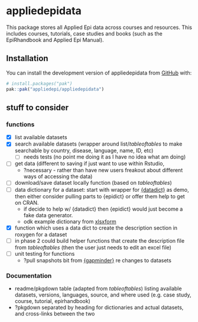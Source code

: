 
<!-- README.md is generated from README.Rmd. Please edit that file -->

# appliedepidata

<!-- badges: start -->
<!-- badges: end -->

This package stores all Applied Epi data across courses and resources.
This includes courses, tutorials, case studies and books (such as the
EpiRhandbook and Applied Epi Manual).

## Installation

You can install the development version of appliedepidata from
[GitHub](https://github.com/) with:

``` r
# install.packages("pak")
pak::pak("appliedepi/appliedepidata")
```

## stuff to consider

### functions

- [x] list available datasets  
- [x] search available datasets (wrapper around list/*tableoftables* to
  make searchable by country, disease, language, name, ID, etc)
  - [ ] needs tests (no point me doing it as I have no idea what am
    doing)
- [ ] get data (different to saving if just want to use within Rstudio,
  - ?necessary - rather than have new users freakout about different
    ways of accessing the data)
- [ ] download/save dataset locally function (based on *tableoftables*)
- [ ] data dictionary for a dataset: start with wrapper for
  [{datadict}](https://github.com/epicentre-msf/datadict) as demo, then
  either consider pulling parts to {epidict} or offer them help to get
  on CRAN.
  - if decide to help w/ {datadict} then {epidict} would just become a
    fake data generator.
  - odk example dictionary from
    [xlsxform](https://docs.getodk.org/xlsform/)
- [x] function which uses a data dict to create the description section
  in roxygen for a dataset
- [ ] in phase 2 could build helper functions that create the
  description file from *tableoftables* (then the user just needs to
  edit an excel file)
- [ ] unit testing for functions
  - ?pull snapshots bit from
    [{gapminder}](https://github.com/jennybc/gapminder/) re changes to
    datasets

### Documentation

- readme/pkgdown table (adapted from *tableoftables*) listing available
  datasets, versions, languages, source, and where used (e.g. case
  study, course, tutorial, epirhandbook)  
- ?pkgdown separated by heading for dictionaries and actual datasets,
  and cross-links between the two
